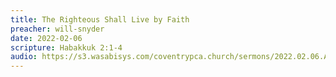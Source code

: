 ```yaml
---
title: The Righteous Shall Live by Faith
preacher: will-snyder
date: 2022-02-06
scripture: Habakkuk 2:1-4
audio: https://s3.wasabisys.com/coventrypca.church/sermons/2022.02.06.A The Righteous Shall Live by Faith - Will Snyder.mp3
---
```

